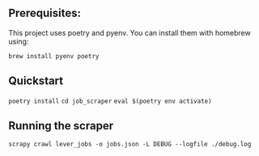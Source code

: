 ## Prerequisites:
This project uses poetry and pyenv.  You can install them with homebrew using:

```brew install pyenv poetry```

## Quickstart
```poetry install```
```cd job_scraper```
```eval $(poetry env activate)```

## Running the scraper
```scrapy crawl lever_jobs -o jobs.json -L DEBUG --logfile ./debug.log```
